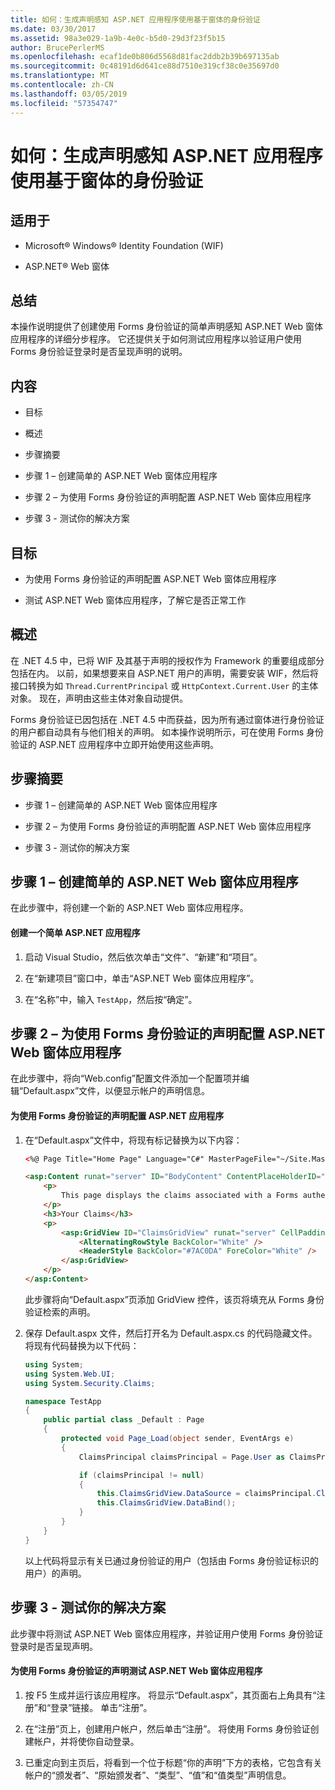 ```yaml
---
title: 如何：生成声明感知 ASP.NET 应用程序使用基于窗体的身份验证
ms.date: 03/30/2017
ms.assetid: 98a3e029-1a9b-4e0c-b5d0-29d3f23f5b15
author: BrucePerlerMS
ms.openlocfilehash: ecaf1de0b806d5568d81fac2ddb2b39b697135ab
ms.sourcegitcommit: 0c48191d6d641ce88d7510e319cf38c0e35697d0
ms.translationtype: MT
ms.contentlocale: zh-CN
ms.lasthandoff: 03/05/2019
ms.locfileid: "57354747"
---
```

# <a name="how-to-build-claims-aware-aspnet-application-using-forms-based-authentication"></a>如何：生成声明感知 ASP.NET 应用程序使用基于窗体的身份验证

## <a name="applies-to"></a>适用于

- Microsoft® Windows® Identity Foundation (WIF)

- ASP.NET® Web 窗体

## <a name="summary"></a>总结

本操作说明提供了创建使用 Forms 身份验证的简单声明感知 ASP.NET Web 窗体应用程序的详细分步程序。 它还提供关于如何测试应用程序以验证用户使用 Forms 身份验证登录时是否呈现声明的说明。

## <a name="contents"></a>内容

- 目标

- 概述

- 步骤摘要

- 步骤 1 – 创建简单的 ASP.NET Web 窗体应用程序

- 步骤 2 – 为使用 Forms 身份验证的声明配置 ASP.NET Web 窗体应用程序

- 步骤 3 - 测试你的解决方案

## <a name="objectives"></a>目标

- 为使用 Forms 身份验证的声明配置 ASP.NET Web 窗体应用程序

- 测试 ASP.NET Web 窗体应用程序，了解它是否正常工作

## <a name="overview"></a>概述

在 .NET 4.5 中，已将 WIF 及其基于声明的授权作为 Framework 的重要组成部分包括在内。 以前，如果想要来自 ASP.NET 用户的声明，需要安装 WIF，然后将接口转换为如 `Thread.CurrentPrincipal` 或 `HttpContext.Current.User` 的主体对象。 现在，声明由这些主体对象自动提供。

Forms 身份验证已因包括在 .NET 4.5 中而获益，因为所有通过窗体进行身份验证的用户都自动具有与他们相关的声明。 如本操作说明所示，可在使用 Forms 身份验证的 ASP.NET 应用程序中立即开始使用这些声明。

## <a name="summary-of-steps"></a>步骤摘要

- 步骤 1 – 创建简单的 ASP.NET Web 窗体应用程序

- 步骤 2 – 为使用 Forms 身份验证的声明配置 ASP.NET Web 窗体应用程序

- 步骤 3 - 测试你的解决方案

## <a name="step-1--create-a-simple-aspnet-web-forms-application"></a>步骤 1 – 创建简单的 ASP.NET Web 窗体应用程序

在此步骤中，将创建一个新的 ASP.NET Web 窗体应用程序。

#### <a name="to-create-a-simple-aspnet-application"></a>创建一个简单 ASP.NET 应用程序

1. 启动 Visual Studio，然后依次单击“文件”、“新建”和“项目”。

2. 在“新建项目”窗口中，单击“ASP.NET Web 窗体应用程序”。

3. 在“名称”中，输入 `TestApp`，然后按“确定”。

## <a name="step-2--configure-aspnet-web-forms-application-for-claims-using-forms-authentication"></a>步骤 2 – 为使用 Forms 身份验证的声明配置 ASP.NET Web 窗体应用程序

在此步骤中，将向“Web.config”配置文件添加一个配置项并编辑“Default.aspx”文件，以便显示帐户的声明信息。

#### <a name="to-configure-aspnet-application-for-claims-using-forms-authentication"></a>为使用 Forms 身份验证的声明配置 ASP.NET 应用程序

1. 在“Default.aspx”文件中，将现有标记替换为以下内容：

    ```aspx
    <%@ Page Title="Home Page" Language="C#" MasterPageFile="~/Site.Master" AutoEventWireup="true" CodeBehind="Default.aspx.cs" Inherits="TestApp._Default" %>

    <asp:Content runat="server" ID="BodyContent" ContentPlaceHolderID="MainContent">
        <p>
            This page displays the claims associated with a Forms authenticated user.
        </p>
        <h3>Your Claims</h3>
        <p>
            <asp:GridView ID="ClaimsGridView" runat="server" CellPadding="3">
                <AlternatingRowStyle BackColor="White" />
                <HeaderStyle BackColor="#7AC0DA" ForeColor="White" />
            </asp:GridView>
        </p>
    </asp:Content>
    ```

    此步骤将向“Default.aspx”页添加 GridView 控件，该页将填充从 Forms 身份验证检索的声明。

2. 保存 Default.aspx 文件，然后打开名为 Default.aspx.cs 的代码隐藏文件。 将现有代码替换为以下代码：

    ```csharp
    using System;
    using System.Web.UI;
    using System.Security.Claims;

    namespace TestApp
    {
        public partial class _Default : Page
        {
            protected void Page_Load(object sender, EventArgs e)
            {
                ClaimsPrincipal claimsPrincipal = Page.User as ClaimsPrincipal;

                if (claimsPrincipal != null)
                {
                    this.ClaimsGridView.DataSource = claimsPrincipal.Claims;
                    this.ClaimsGridView.DataBind();
                }
            }
        }
    }
    ```

    以上代码将显示有关已通过身份验证的用户（包括由 Forms 身份验证标识的用户）的声明。

## <a name="step-3--test-your-solution"></a>步骤 3 - 测试你的解决方案

此步骤中将测试 ASP.NET Web 窗体应用程序，并验证用户使用 Forms 身份验证登录时是否呈现声明。

#### <a name="to-test-your-aspnet-web-forms-application-for-claims-using-forms-authentication"></a>为使用 Forms 身份验证的声明测试 ASP.NET Web 窗体应用程序

1. 按 F5 生成并运行该应用程序。 将显示“Default.aspx”，其页面右上角具有“注册”和“登录”链接。 单击“注册”。

2. 在“注册”页上，创建用户帐户，然后单击“注册”。 将使用 Forms 身份验证创建帐户，并将使你自动登录。

3. 已重定向到主页后，将看到一个位于标题“你的声明”下方的表格，它包含有关帐户的“颁发者”、“原始颁发者”、“类型”、“值”和“值类型”声明信息。
